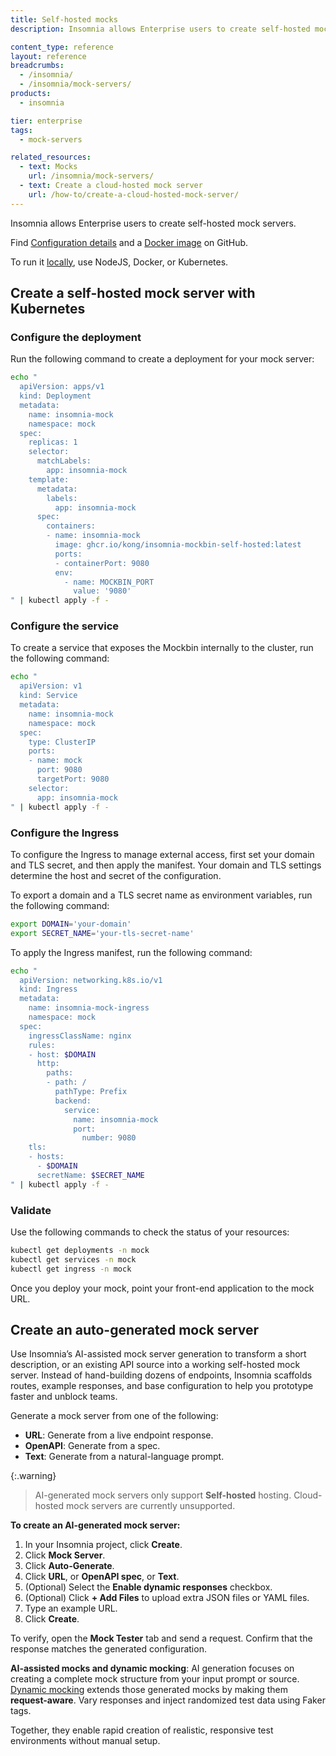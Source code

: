 ```yaml
---
title: Self-hosted mocks
description: Insomnia allows Enterprise users to create self-hosted mock servers.

content_type: reference
layout: reference
breadcrumbs:
  - /insomnia/
  - /insomnia/mock-servers/
products:
  - insomnia

tier: enterprise
tags:
  - mock-servers

related_resources:
  - text: Mocks
    url: /insomnia/mock-servers/
  - text: Create a cloud-hosted mock server
    url: /how-to/create-a-cloud-hosted-mock-server/
---
```


Insomnia allows Enterprise users to create self-hosted mock servers.

Find [Configuration details](https://github.com/Kong/insomnia-mockbin/tree/self-hosted) and a [Docker image](https://github.com/Kong/insomnia-mockbin/pkgs/container/insomnia-mockbin-self-hosted/versions) on GitHub.

To run it [locally](https://github.com/Kong/insomnia-mockbin/tree/self-hosted?tab=readme-ov-file#installation), use NodeJS, Docker, or Kubernetes.

## Create a self-hosted mock server with Kubernetes

### Configure the deployment

Run the following command to create a deployment for your mock server:

```sh
echo "
  apiVersion: apps/v1
  kind: Deployment
  metadata:
    name: insomnia-mock
    namespace: mock
  spec:
    replicas: 1
    selector:
      matchLabels:
        app: insomnia-mock
    template:
      metadata:
        labels:
          app: insomnia-mock
      spec:
        containers:
        - name: insomnia-mock
          image: ghcr.io/kong/insomnia-mockbin-self-hosted:latest
          ports:
          - containerPort: 9080
          env:
            - name: MOCKBIN_PORT
              value: '9080'
" | kubectl apply -f -
```

### Configure the service

To create a service that exposes the Mockbin internally to the cluster, run the following command:

```sh
echo "
  apiVersion: v1
  kind: Service
  metadata:
    name: insomnia-mock
    namespace: mock
  spec:
    type: ClusterIP
    ports:
    - name: mock
      port: 9080
      targetPort: 9080
    selector:
      app: insomnia-mock
" | kubectl apply -f -
```

### Configure the Ingress

To configure the Ingress to manage external access, first set your domain and TLS secret, and then apply the manifest. Your domain and TLS settings determine the host and secret of the configuration.

To export a domain and a TLS secret name as environment variables, run the following command:

```sh
export DOMAIN='your-domain'
export SECRET_NAME='your-tls-secret-name'
```

To apply the Ingress manifest, run the following command:

```sh
echo "
  apiVersion: networking.k8s.io/v1
  kind: Ingress
  metadata:
    name: insomnia-mock-ingress
    namespace: mock
  spec:
    ingressClassName: nginx
    rules:
    - host: $DOMAIN
      http:
        paths:
        - path: /
          pathType: Prefix
          backend:
            service:
              name: insomnia-mock
              port:
                number: 9080
    tls:
    - hosts:
      - $DOMAIN
      secretName: $SECRET_NAME
" | kubectl apply -f -
```

### Validate

Use the following commands to check the status of your resources:

```sh
kubectl get deployments -n mock
kubectl get services -n mock
kubectl get ingress -n mock
```

Once you deploy your mock, point your front-end application to the mock URL.

## Create an auto-generated mock server
Use Insomnia’s AI-assisted mock server generation to transform a short description, or an existing API source into a working self-hosted mock server. Instead of hand-building dozens of endpoints, Insomnia scaffolds routes, example responses, and base configuration to help you prototype faster and unblock teams.

Generate a mock server from one of the following:
- **URL**: Generate from a live endpoint response.  
- **OpenAPI**: Generate from a spec.  
- **Text**: Generate from a natural-language prompt.
                    
{:.warning}
> AI-generated mock servers only support **Self-hosted** hosting. Cloud-hosted mock servers are currently unsupported.

**To create an AI-generated mock server:**
1. In your Insomnia project, click **Create**.  
1. Click **Mock Server**.  
1. Click **Auto-Generate**.  
1. Click **URL**, or **OpenAPI spec**, or **Text**. 
1. (Optional) Select the **Enable dynamic responses** checkbox.  
1. (Optional) Click **+ Add Files** to upload extra JSON files or YAML files.
1. Type an example URL.
1. Click **Create**.

To verify, open the **Mock Tester** tab and send a request. Confirm that the response matches the generated configuration.

**AI-assisted mocks and dynamic mocking**: AI generation focuses on creating a complete mock structure from your input prompt or source. [Dynamic mocking](/insomnia/dynamic-mocking/) extends those generated mocks by making them **request-aware**. Vary responses and inject randomized test data using Faker tags.  
                    
Together, they enable rapid creation of realistic, responsive test environments without manual setup.